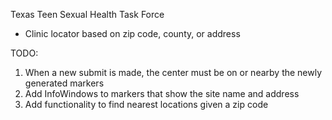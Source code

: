 Texas Teen Sexual Health Task Force

- Clinic locator based on zip code, county, or address


TODO:
1. When a new submit is made, the center must be on or nearby the newly generated markers
2. Add InfoWindows to markers that show the site name and address
3. Add functionality to find nearest locations given a zip code
